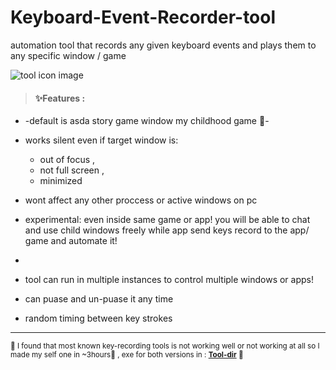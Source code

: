 # Keyboard-Event-Recorder-tool
automation tool that records any given keyboard events 
and plays them to any specific window / game

![tool icon image](./KeyRec.ico)


> #### **✨Features :**
* -default is asda story game window my childhood game 💙- 

* works silent even if target window is:
    - out of focus ,
    - not full screen , 
    - minimized  

* wont affect any other proccess or active windows  on pc 

* experimental: even inside same game or app! you will be able to chat  and use child windows freely  while app send keys record to the app/ game and automate it! 
* 
* tool can run in multiple instances to control multiple windows or apps!

* can puase and un-puase it  any time

* random timing between key strokes 

-----

<sub>📍 I found that most known key-recording tools is  not working  well or not working at all so I made my self one in ~3hours💙 , exe for both versions in : **[Tool-dir](https://github.com/orsnaro/Keyboard-Event-Recorder-tool/tree/master/KeyRec-tool/)**  📍 </sub>
